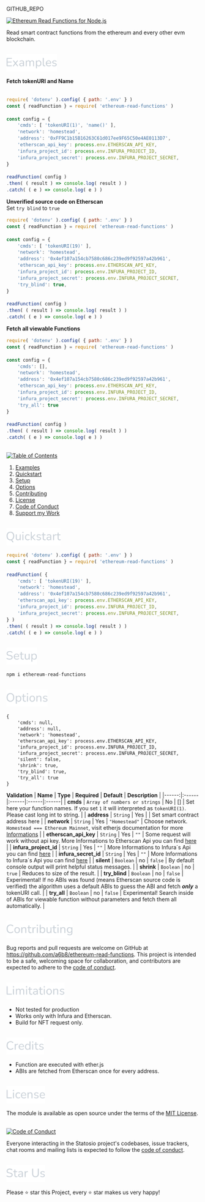 GITHUB_REPO



<a href="#table-of-contents">
<img src="https://raw.githubusercontent.com/a6b8/a6b8/main/assets/headlines/custom/ethereum-read-functions-for-nodejs.svg" height="45px" alt="Ethereum Read Functions for Node.js" name="# Ethereum Read Functions for Node.js">
</a>

Read smart contract functions from the ethereum and every other evm blockchain.

<br>

<a href="#headline">
<img src="https://raw.githubusercontent.com/a6b8/a6b8/main/assets/headlines/default/examples.svg" height="45px" alt="Examples" name="examples">
</a>

**Fetch tokenURI and Name**
```javascript

require( 'dotenv' ).config( { path: '.env' } )
const { readFunction } = require( 'ethereum-read-functions' )

const config = {
    'cmds': [ 'tokenURI(1)', 'name()' ],
    'network': 'homestead',
    'address': '0xFF9C1b15B16263C61d017ee9F65C50e4AE0113D7',
    'etherscan_api_key': process.env.ETHERSCAN_API_KEY,
    'infura_project_id': process.env.INFURA_PROJECT_ID,
    'infura_project_secret': process.env.INFURA_PROJECT_SECRET,
}

readFunction( config )
.then( ( result ) => console.log( result ) )
.catch( ( e ) => console.log( e ) )

```

**Unverified source code on Etherscan**  
Set ``try blind`` to `true`

```javascript
require( 'dotenv' ).config( { path: '.env' } )
const { readFunction } = require( 'ethereum-read-functions' )

const config = {
    'cmds': [ 'tokenURI(19)' ],
    'network': 'homestead',
    'address': '0x4ef107a154cb7580c686c239ed9f92597a42b961',
    'etherscan_api_key': process.env.ETHERSCAN_API_KEY,
    'infura_project_id': process.env.INFURA_PROJECT_ID,
    'infura_project_secret': process.env.INFURA_PROJECT_SECRET,
    'try_blind': true,
}

readFunction( config )
.then( ( result ) => console.log( result ) )
.catch( ( e ) => console.log( e ) )
```


**Fetch all viewable Functions**
```javascript
require( 'dotenv' ).config( { path: '.env' } )
const { readFunction } = require( 'ethereum-read-functions' )

const config = {
    'cmds': [],
    'network': 'homestead',
    'address': '0x4ef107a154cb7580c686c239ed9f92597a42b961',
    'etherscan_api_key': process.env.ETHERSCAN_API_KEY,
    'infura_project_id': process.env.INFURA_PROJECT_ID,
    'infura_project_secret': process.env.INFURA_PROJECT_SECRET,
    'try_all': true
}

readFunction( config )
.then( ( result ) => console.log( result ) )
.catch( ( e ) => console.log( e ) )
```

<br>

<a href="#headline">
<img src="https://raw.githubusercontent.com/a6b8/a6b8/main/assets/headlines/default/table-of-contents.svg" height="45px" alt="Table of Contents" name="table-of-contents">
</a>

1. [Examples](#examples)<br>
2. [Quickstart](#quickstart)<br>
3. [Setup](#setup)
4. [Options](#options)<br>
5. [Contributing](#contributing)<br>
6.  [License](#license)<br>
7.  [Code of Conduct](#code-of-conduct)<br>
8.  [Support my Work](#support-my-work)<br>

<br>

<a href="#table-of-contents">
<img src="https://raw.githubusercontent.com/a6b8/a6b8/main/assets/headlines/default/quickstart.svg" height="45px" alt="Quickstart" name="quickstart">
</a>


```javascript
require( 'dotenv' ).config( { path: '.env' } )
const { readFunction } = require( 'ethereum-read-functions' )

readFunction( {
    'cmds': [ 'tokenURI(19)' ],
    'network': 'homestead',
    'address': '0x4ef107a154cb7580c686c239ed9f92597a42b961',
    'etherscan_api_key': process.env.ETHERSCAN_API_KEY,
    'infura_project_id': process.env.INFURA_PROJECT_ID,
    'infura_project_secret': process.env.INFURA_PROJECT_SECRET,
} )
.then( ( result ) => console.log( result ) )
.catch( ( e ) => console.log( e ) )
```


<br>

<a href="#table-of-contents">
<img src="https://raw.githubusercontent.com/a6b8/a6b8/main/assets/headlines/default/setup.svg" height="45px" name="setup" alt="Setup">
</a>

```javascript
npm i ethereum-read-functions
```

<br>

<a href="#table-of-contents">
<img src="https://raw.githubusercontent.com/a6b8/a6b8/main/assets/headlines/default/options.svg" height="45px" alt="Options" name="Options">
</a>

```nodejs
{
    'cmds': null,
    'address': null,
    'network': 'homestead',
    'etherscan_api_key': process.env.ETHERSCAN_API_KEY,
    'infura_project_id': process.env.INFURA_PROJECT_ID,
    'infura_project_secret': process.env.INFURA_PROJECT_SECRET,
    'silent': false,
    'shrink': true,
    'try_blind': true,
    'try_all': true
}
```


**Validation**
| **Name** | **Type** | **Required** | **Default** | **Description** |
|------:|:------|:------|:------|:------|
| **cmds** | ```Array of numbers or strings``` | No | [] | Set here your function names. If you set ```1``` it will interpreted as ```tokenURI(1)```. Please cast long int to string. |
| **address** | ```String``` | Yes | | Set smart contract address here |
| **network** | ```String``` | Yes | `"Homestead"` | Choose network. `Homestead === Ethereum Mainnet`, visit etherjs documentation for more [Informations](https://docs.ethers.io/v5/api/providers/api-providers/) |
| **etherscan_api_key** | ```String``` | Yes | `""` | Some request will work without api key. More Informations to Etherscan Api you can find [here](https://etherscan.io/apis) |
| **infura_project_id** | ```String``` | Yes | `""` | More Informations to Infura´s Api you can find [here](https://etherscan.io/apis) |
| **infura_secret_id** | ```String``` | Yes | `""` | More Informations to Infura´s Api you can find [here](https://etherscan.io/apis) |
| **silent** | ```Boolean``` | no | `false` | By default console output will print helpful status messages. |
| **shrink** | ```Boolean``` | no | `true` | Reduces to size of the result. |
| **try_blind** | ```Boolean``` | no | `false` | Experimental! If no ABIs was found (means Etherscan source code is verified) the algorithm uses a default ABIs to guess the ABI and fetch ***only*** a tokenURI call. |
| **try_all** | ```Boolean``` | no | `false` | Experimental! Search inside of ABIs for viewable function without parameters and fetch them all automatically. |

<br>


<a href="#table-of-contents">
<img src="https://raw.githubusercontent.com/a6b8/a6b8/main/assets/headlines/default/contributing.svg" height="45px" alt="Contributing" name="contributing">
</a>

Bug reports and pull requests are welcome on GitHub at https://github.com/a6b8/ethereum-read-functions. This project is intended to be a safe, welcoming space for collaboration, and contributors are expected to adhere to the [code of conduct](https://github.com/a6b8/statosio/blob/master/CODE_OF_CONDUCT.md).

<br>


<a href="#table-of-contents">
<img src="https://raw.githubusercontent.com/a6b8/a6b8/main/assets/headlines/default/limitations.svg" height="45px" name="limitations" alt="Limitations">
</a>

- Not tested for production
- Works only with Infura and Etherscan.
- Build for NFT request only.

<br>

<a href="#table-of-contents">
<img src="https://raw.githubusercontent.com/a6b8/a6b8/main/assets/headlines/default/credits.svg" height="45px" name="credits" alt="Credits">
</a>

- Function are executed with ether.js
- ABIs are fetched from Etherscan once for every address.
  
<br>

<a href="#table-of-contents">
<img src="https://raw.githubusercontent.com/a6b8/a6b8/main/assets/headlines/default/license.svg" height="45px" alt="License" name="license">
</a>

The module is available as open source under the terms of the [MIT License](https://opensource.org/licenses/MIT).

<br>

<a href="#table-of-contents">
<img src="https://raw.githubusercontent.com/a6b8/a6b8/main/assets/headlines/default/code-of-conduct.svg" height="45px" alt="Code of Conduct" name="code-of-conduct">
</a>
    
Everyone interacting in the Statosio project's codebases, issue trackers, chat rooms and mailing lists is expected to follow the [code of conduct](https://github.com/a6b8/ethereum-read-functions/blob/main/CODE_OF_CONDUCT.md).

<br>

<a href="#table-of-contents">
<img href="#table-of-contents" src="https://raw.githubusercontent.com/a6b8/a6b8/main/assets/headlines/default/star-us.svg" height="45px" name="star-us" alt="Star us">
</a>

Please ⭐️ star this Project, every ⭐️ star makes us very happy!